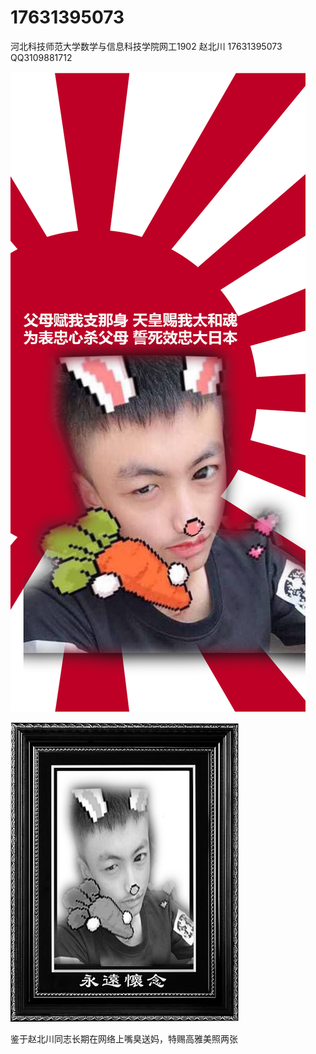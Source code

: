 # 17631395073
河北科技师范大学数学与信息科技学院网工1902 赵北川 17631395073 QQ3109881712

![](https://github.com/3109881712/17631395073/blob/main/1.jpg)

![](https://github.com/3109881712/17631395073/blob/main/2.jpg)

鉴于赵北川同志长期在网络上嘴臭送妈，特赐高雅美照两张
